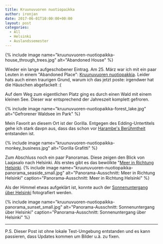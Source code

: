 ```yaml
---
title: Kruunuvuoren nuotiopaikka
author: ironjan
date: 2017-06-01T10:00:00+00:00
layout: post
categories:
  - All
  - Helsinki
  - Auslandssemester
---
```


{% include image name="kruunuvuoren-nuotiopaikka-house_through_trees.jpg" alt="Abandoned House" %}

Wieder ein lange aufgeschobener Eintrag. Am 25. März war ich mit ein paar Leuten in einem "Abandoned Place": [Kruunuvuoren nuotiopakkia](https://www.google.de/maps/place/Kruunuvuoren+nuotiopaikka/@60.1637088,24.7600938,10z/). Leider hats auch einen traurigen Grund, warum ich das jetzt poste: irgendwer hat die Häuschen abgefackelt :(

<!--more-->

Auf dem Weg zum eigentlichen Platz ging es durch einen Wald mit einem kleinen See. Dieser war entsprechend der Jahreszeit komplett gefroren.

{% include image name="kruunuvuoren-nuotiopaikka-forest_lake.jpg" alt="Gefrorener Waldsee im Park" %}

Mein Favorit an diesem Ort ist der Gorilla. Entgegen des Edding-Untertitels gehe ich stark davpn aus, dass das schon vor [Harambe's Berühmtheit](https://de.wikipedia.org/wiki/Harambe_(Gorilla)) entstanden ist.

{% include image name="kruunuvuoren-nuotiopaikka-monkey_business.jpg" alt="Gorilla Grafitti" %}

Zum Abschluss noch ein paar Panoramas. Diese zeigen den Blick von Laajasalo nach Helsinki.
Als erstes gibt es das bewölkte "[Meer in Richtung Helsinki](/uploads/2017/06/kruunuvuoren-nuotiopaikka-panorama_seaside.jpg).
{% include image name="kruunuvuoren-nuotiopaikka-panorama_seaside_small.jpg" alt="Panorama-Ausschnitt: Meer in Richtung Helsinki" caption="Panorama-Ausschnitt: Meer in Richtung Helsinki" %}

Als der Himmel etwas aufgeklärt ist, konnte auch der [Sonnenuntergang über Helsinki](/uploads/2017/06/kruunuvuoren-nuotiopaikka-panorama_sunset.jpg) fotografiert werden.

{% include image name="kruunuvuoren-nuotiopaikka-panorama_sunset_small.jpg" alt="Panorama-Ausschnitt: Sonnenuntergang über Helsinki" caption="Panorama-Ausschnitt: Sonnenuntergang über Helsinki" %}

---

P.S. Dieser Post ist ohne lokale Test-Umgebung entstanden und es kann passieren, dass Updates kommen um Bilder u.ä. zu fixen.
